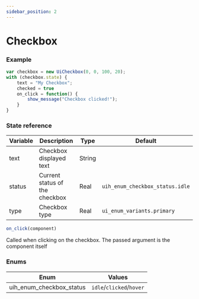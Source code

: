 ```yaml
---
sidebar_position: 2
---
```


# Checkbox

### Example

```js
var checkbox = new UiCheckbox(0, 0, 100, 20);
with (checkbox.state) {
    text = "My Checkbox";
    checked = true
    on_click = function() {
        show_message("Checkbox clicked!");
    }
}
```

### State reference

| Variable | Description                    | Type   | Default                         |
|----------|--------------------------------|--------|---------------------------------|
| text     | Checkbox displayed text        | String |                                 |
| status   | Current status of the checkbox | Real   | `uih_enum_checkbox_status.idle` |
| type     | Checkbox type                  | Real   | `ui_enum_variants.primary`      |

```js
on_click(component)
```

Called when clicking on the checkbox. The passed argument is the component itself

### Enums

| Enum                     | Values                   |
|--------------------------|--------------------------|
| uih_enum_checkbox_status | `idle`/`clicked`/`hover` |
